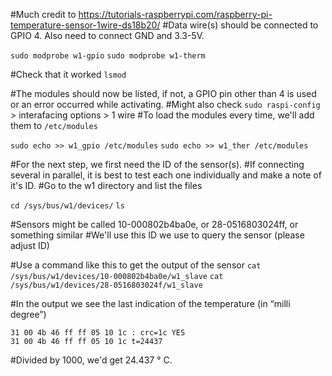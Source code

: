 #Much credit to https://tutorials-raspberrypi.com/raspberry-pi-temperature-sensor-1wire-ds18b20/
#Data wire(s) should be connected to GPIO 4. Also need to connect GND and 3.3-5V.

`sudo modprobe w1-gpio`
`sudo modprobe w1-therm`

#Check that it worked
`lsmod`

#The modules should now be listed, if not, a GPIO pin other than 4 is used or an error occurred while activating.
#Might also check `sudo raspi-config` > interafacing options > 1 wire
#To load the modules every time, we'll add them to `/etc/modules`

`sudo echo >> w1_gpio /etc/modules`
`sudo echo >> w1_ther /etc/modules`

#For the next step, we first need the ID of the sensor(s).
#If connecting several in parallel, it is best to test each one individually and make a note of it's ID.
#Go to the w1 directory and list the files

`cd /sys/bus/w1/devices/`
`ls`

#Sensors might be called 10-000802b4ba0e, or 28-0516803024ff, or something similar
#We'll use this ID we use to query the sensor (please adjust ID)

#Use a command like this to get the output of the sensor
`cat /sys/bus/w1/devices/10-000802b4ba0e/w1_slave`
`cat /sys/bus/w1/devices/28-0516803024f/w1_slave`

#In the output we see the last indication of the temperature (in “milli degree”)
```
31 00 4b 46 ff ff 05 10 1c : crc=1c YES
31 00 4b 46 ff ff 05 10 1c t=24437
```
#Divided by 1000, we'd get 24.437 ° C.
